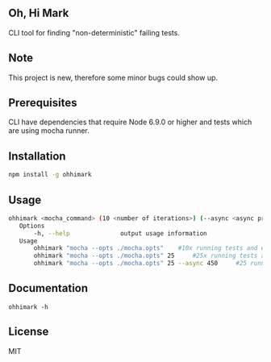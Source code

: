 ## Oh, Hi Mark

CLI tool for finding "non-deterministic" failing tests.

## Note

This project is new, therefore some minor bugs could show up.

## Prerequisites

CLI have dependencies that require Node 6.9.0 or higher and tests which are using mocha runner.

## Installation

```bash
npm install -g ohhimark
```

## Usage

```bash
ohhimark <mocha_command> (10 <number of iterations>) (--async <async processing> (100 <spawn process treshhold in ms>))
   Options
       -h, --help              output usage information
   Usage
       ohhimark "mocha --opts ./mocha.opts"    #10x running tests and evaluate
       ohhimark "mocha --opts ./mocha.opts" 25     #25x running tests and evaluate
       ohhimark "mocha --opts ./mocha.opts" 25 --async 450     #25 running async tests, new process is spawning after 450 ms
```

## Documentation

```
ohhimark -h
```

## License

MIT

